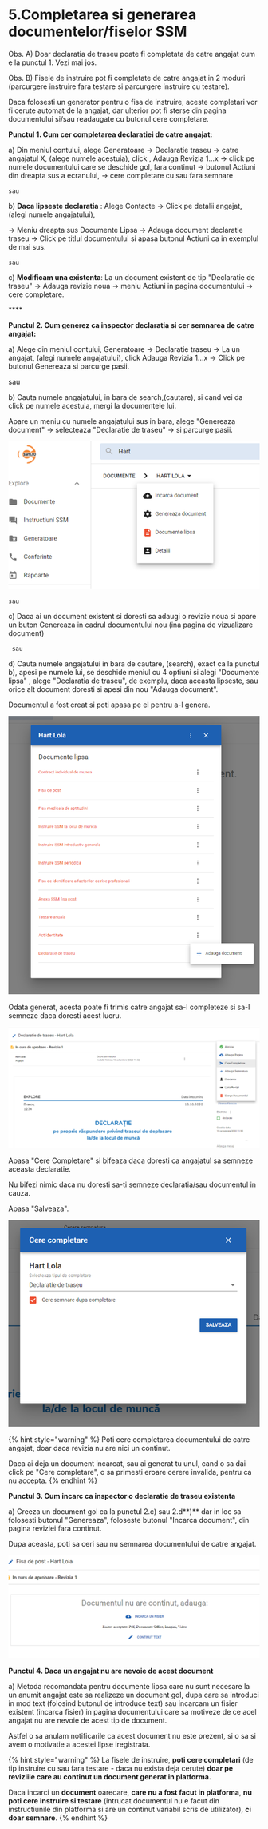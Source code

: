 # 5.Completarea si generarea documentelor/fiselor SSM

 Obs. A\) Doar declaratia de traseu poate fi completata de catre angajat cum e la punctul 1. Vezi mai jos.

 Obs. B\) Fisele de instruire pot fi completate de catre angajat in 2 moduri \(parcurgere instruire fara testare si parcurgere instruire cu testare\). 

Daca folosesti un generator pentru o fisa de instruire, aceste completari vor fi cerute automat de la angajat, dar ulterior pot fi sterse din pagina documentului si/sau readaugate cu butonul cere completare.

**Punctul 1. Cum cer completarea declaratiei de catre angajat:** 

a\) Din meniul contului, alege Generatoare -&gt; Declaratie traseu -&gt; catre angajatul X, \(alege numele acestuia\), click , Adauga Revizia 1...x -&gt;      click pe numele documentului care se deschide gol, fara continut -&gt; butonul Actiuni din dreapta sus a ecranului,  -&gt; cere completare cu sau fara semnare

  
    sau 

  
b\)  **Daca lipseste declaratia** : Alege Contacte -&gt; Click pe detalii angajat, \(alegi numele angajatului\),

 -&gt; Meniu dreapta sus Documente Lipsa -&gt; Adauga document declaratie traseu -&gt; Click pe titlul documentului si apasa butonul Actiuni ca in exemplul de mai sus.

  
    sau

  
c\) **Modificam una existenta**: La un document existent de tip "Declaratie de traseu" -&gt; Adauga revizie noua -&gt; meniu Actiuni in pagina documentului -&gt; cere completare.

\*\*\*\*

**Punctul 2. Cum generez ca inspector declaratia si cer semnarea de catre angajat:**

  
 a\) Alege din meniul contului, Generatoare -&gt; Declaratie traseu -&gt; La un angajat, \(alegi numele angajatului\), click Adauga Revizia 1...x -&gt; Click pe butonul Genereaza si parcurge pasii.

  
   sau

  
b\) Cauta numele angajatului, in bara de search,\(cautare\), si cand vei da click pe numele acestuia, mergi la documentele lui.    

 Apare un meniu cu numele angajatului sus in bara, alege "Genereaza document" -&gt;   selecteaza "Declaratie de traseu" -&gt; si parcurge pasii.

![](../.gitbook/assets/image%20%2868%29.png)

  
    sau 

  
c\)  Daca ai un document existent si doresti sa adaugi o revizie noua si apare un buton Genereaza in cadrul     documentului nou \(ina pagina de vizualizare document\) 

  
     sau

  
d\) Cauta numele angajatului in bara de cautare, \(search\), exact ca la punctul b\), apesi pe numele lui, se deschide meniul cu 4 optiuni si alegi "Documente lipsa" , alege "Declaratia de traseu", de exemplu, daca aceasta lipseste, sau orice alt document doresti si apesi din nou "Adauga document". 

Documentul a fost creat si poti apasa pe el pentru a-l genera. 

![](../.gitbook/assets/image%20%2886%29.png)

Odata generat, acesta poate fi trimis catre angajat sa-l completeze si sa-l semneze daca doresti acest lucru.

![](../.gitbook/assets/image%20%2853%29.png)

Apasa "Cere Completare" si bifeaza daca doresti ca angajatul sa semneze aceasta declaratie. 

Nu bifezi nimic daca nu doresti sa-ti semneze declaratia/sau documentul in cauza. 

Apasa "Salveaza".



![](../.gitbook/assets/image%20%2898%29.png)



{% hint style="warning" %}
  Poti cere completarea documentului de catre angajat, doar daca revizia nu are nici un continut. 

Daca ai deja un document incarcat, sau ai generat tu unul, cand o sa dai click pe "Cere completare",  o sa primesti eroare cerere invalida, pentru ca nu accepta.
{% endhint %}





**Punctul 3. Cum incarc ca inspector o declaratie de traseu existenta**

a\)  Creeza un document gol ca la punctul 2.c\) sau 2.d**\)** dar in loc sa folosesti butonul "Genereaza", foloseste butonul "Incarca document", din pagina reviziei fara continut. 

Dupa aceasta, poti sa ceri sau nu semnarea documentului de catre angajat.  


![](../.gitbook/assets/image%20%2848%29.png)

**Punctul 4. Daca un angajat nu are nevoie de acest document**  

a\) Metoda recomandata pentru documente lipsa care nu sunt necesare la un anumit angajat este sa realizeze un document gol, dupa care sa introduci in mod text  \(folosind butonul de introduce text\) sau incarcam un fisier existent \(incarca fisier\) in pagina documentului care sa motiveze de ce acel angajat nu are nevoie de acest tip de document. 

Astfel o sa anulam notificarile ca acest document nu este prezent, si o sa si avem o motivatie a acestei lipse iregistrata.





{% hint style="warning" %}
La fisele de instruire, **poti cere completari** \(de tip instruire cu sau fara testare - daca nu exista deja cerute\) **doar pe reviziile care au continut un document generat in platforma.** 

Daca incarci un **document** oarecare, **care nu a fost facut in platforma**, **nu poti cere instruire si testare** \(intrucat documentul nu e facut din instructiunile din platforma si are un continut variabil scris de utilizator\), **ci doar semnare**.
{% endhint %}



